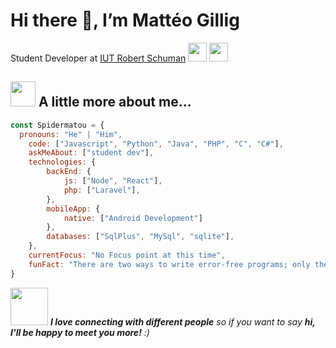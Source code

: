 # Hi there 👋, I’m Mattéo Gillig
Student Developer at [IUT Robert Schuman](https://iutrs.unistra.fr/) <img src="https://media.giphy.com/media/fYSnHlufseco8Fh93Z/giphy.gif" width="30"> <img src="https://media.giphy.com/media/WUlplcMpOCEmTGBtBW/giphy.gif" width="30"> 

## <img src="https://media.giphy.com/media/10HTAgEA1o5A9a/giphy.gif?cid=790b76110hy4ve6xxqm9ztgf8umxgnixif3yft1lnk8zbg8o&ep=v1_stickers_search&rid=giphy.gif&ct=s" width="40"> A little more about me...
```javascript
const Spidermatou = {
  pronouns: "He" | "Him",
    code: ["Javascript", "Python", "Java", "PHP", "C", "C#"],
    askMeAbout: ["student dev"],
    technologies: {
        backEnd: {
            js: ["Node", "React"],
            php: ["Laravel"],
        },
        mobileApp: {
            native: ["Android Development"]
        },
        databases: ["SqlPlus", "MySql", "sqlite"],
    },
    currentFocus: "No Focus point at this time",
    funFact: "There are two ways to write error-free programs; only the third one works"
}
```
<img src="https://media.giphy.com/media/LnQjpWaON8nhr21vNW/giphy.gif" width="60"> <em><b>I love connecting with different people</b> so if you want to say <b>hi, I'll be happy to meet you more!</b> :)</em>

